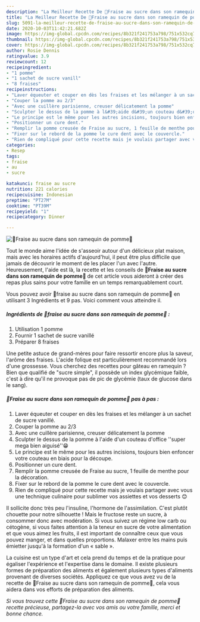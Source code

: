 ```yaml
---
description: "La Meilleur Recette De 🍓Fraise au sucre dans son ramequin de pomme🍎"
title: "La Meilleur Recette De 🍓Fraise au sucre dans son ramequin de pomme🍎"
slug: 5091-la-meilleur-recette-de-fraise-au-sucre-dans-son-ramequin-de-pomme
date: 2020-10-03T11:42:21.682Z
image: https://img-global.cpcdn.com/recipes/8b321f241753a798/751x532cq70/🍓fraise-au-sucre-dans-son-ramequin-de-pomme🍎-photo-principale-de-la-recette.jpg
thumbnail: https://img-global.cpcdn.com/recipes/8b321f241753a798/751x532cq70/🍓fraise-au-sucre-dans-son-ramequin-de-pomme🍎-photo-principale-de-la-recette.jpg
cover: https://img-global.cpcdn.com/recipes/8b321f241753a798/751x532cq70/🍓fraise-au-sucre-dans-son-ramequin-de-pomme🍎-photo-principale-de-la-recette.jpg
author: Rosie Dennis
ratingvalue: 3.9
reviewcount: 12
recipeingredient:
- "1 pomme"
- "1 sachet de sucre vanill"
- "8 fraises"
recipeinstructions:
- "Laver équeuter et couper en dès les fraises et les mélanger à un sachet de sucre vanillé."
- "Couper la pomme au 2/3"
- "Avec une cuillère parisienne, creuser délicatement la pomme"
- "Sculpter le dessus de la pomme à l&#39;aide d&#39;un couteau d&#39;office &#39;&#39;super mega bien aiguisé&#39;&#39;😁"
- "Le principe est le même pour les autres incisions, toujours bien enfoncer votre couteau en biais pour la découpe."
- "Positionner un cure dent."
- "Remplir la pomme creusée de Fraise au sucre, 1 feuille de menthe pour la décoration."
- "Fixer sur le rebord de la pomme le cure dent avec le couvercle."
- "Rien de compliqué pour cette recette mais je voulais partager avec vous une technique culinaire pour sublimer vos assiettes et vos desserts 😊"
categories:
- Resep
tags:
- fraise
- au
- sucre

katakunci: fraise au sucre 
nutrition: 221 calories
recipecuisine: Indonesian
preptime: "PT27M"
cooktime: "PT39M"
recipeyield: "1"
recipecategory: Dinner

---
```



![🍓Fraise au sucre dans son ramequin de pomme🍎](https://img-global.cpcdn.com/recipes/8b321f241753a798/751x532cq70/🍓fraise-au-sucre-dans-son-ramequin-de-pomme🍎-photo-principale-de-la-recette.jpg)

Tout le monde aime l'idée de s'asseoir autour d'un délicieux plat maison, mais avec les horaires actifs d'aujourd'hui, il peut être plus difficile que jamais de découvrir le moment de les placer l'un avec l'autre. Heureusement, l'aide est là, la recette et les conseils de <strong> 🍓Fraise au sucre dans son ramequin de pomme🍎 </strong> de cet article vous aideront à créer des repas plus sains pour votre famille en un temps remarquablement court.

<!--inarticleads1-->

Vous pouvez avoir 🍓fraise au sucre dans son ramequin de pomme🍎 en utilisant 3 Ingrédients et 9 pas. Voici comment vous atteindre il.

##### Ingrédients de 🍓fraise au sucre dans son ramequin de pomme🍎 :

1. Utilisation 1 pomme
1. Fournir 1 sachet de sucre vanillé
1. Préparer 8 fraises


Une petite astuce de grand-mères pour faire ressortir encore plus la saveur, l&#39;arôme des fraises. L&#39;acide folique est particulièrement recommandé lors d&#39;une grossesse. Vous cherchez des recettes pour gâteau en ramequin ? Bien que qualifié de &#34;sucre simple&#34;, il possède un index glycémique faible, c&#39;est à dire qu&#39;il ne provoque pas de pic de glycémie (taux de glucose dans le sang). 

<!--inarticleads2-->

##### 🍓Fraise au sucre dans son ramequin de pomme🍎 pas à pas :

1. Laver équeuter et couper en dès les fraises et les mélanger à un sachet de sucre vanillé.
1. Couper la pomme au 2/3
1. Avec une cuillère parisienne, creuser délicatement la pomme
1. Sculpter le dessus de la pomme à l&#39;aide d&#39;un couteau d&#39;office &#39;&#39;super mega bien aiguisé&#39;&#39;😁
1. Le principe est le même pour les autres incisions, toujours bien enfoncer votre couteau en biais pour la découpe.
1. Positionner un cure dent.
1. Remplir la pomme creusée de Fraise au sucre, 1 feuille de menthe pour la décoration.
1. Fixer sur le rebord de la pomme le cure dent avec le couvercle.
1. Rien de compliqué pour cette recette mais je voulais partager avec vous une technique culinaire pour sublimer vos assiettes et vos desserts 😊


Il sollicite donc très peu l&#39;insuline, l&#39;hormone de l&#39;assimilation. C&#39;est plutôt chouette pour notre silhouette ! Mais le fructose reste un sucre, à consommer donc avec modération. Si vous suivez un régime low carb ou cétogène, si vous faites attention à la teneur en sucre de votre alimentation et que vous aimez les fruits, il est important de connaître ceux que vous pouvez manger, et dans quelles proportions. Malaxer entre les mains puis émietter jusqu&#39;à la formation d&#39;un « sable ». 

<!--inarticleads1-->

<p>
La cuisine est un type d'art et cela prend du temps et de la pratique pour égaliser l'expérience et l'expertise dans le domaine. Il existe plusieurs formes de préparation des aliments et également plusieurs types d'aliments provenant de diverses sociétés. Appliquez ce que vous avez vu de la recette de 🍓Fraise au sucre dans son ramequin de pomme🍎, cela vous aidera dans vos efforts de préparation des aliments.
</p>

<p>
<i>Si vous trouvez cette 🍓Fraise au sucre dans son ramequin de pomme🍎 recette précieuse, partagez-la avec vos amis ou votre famille, merci et bonne chance.</i>
</p>
